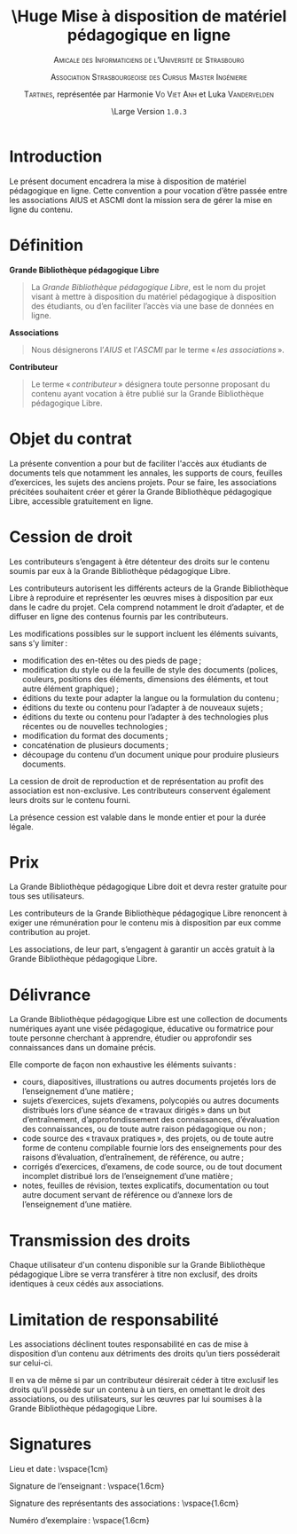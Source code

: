 ﻿---
title: \Huge Mise à disposition de matériel pédagogique en ligne
toc-title: "Sommaire"
break-after-title: true
date: \Large Version `1.0.3`
author:
- <span style="font-variant:small-caps;">Amicale des Informaticiens de l’Université de Strasbourg</span>
- <span style="font-variant:small-caps;">Association Strasbourgeoise des Cursus Master Ingénierie</span>
- <span style="font-variant:small-caps;">Tartines</span>, représentée par Harmonie <span style="font-variant:small-caps;">Vo Viet Anh</span> et Luka <span style="font-variant:small-caps;">Vandervelden</span>
fancyhdr: true
geometry:
- margin=1.5in
...

# Introduction

Le présent document encadrera la mise à disposition de matériel pédagogique en ligne.
Cette convention a pour vocation d’être passée entre les associations AIUS et ASCMI dont la mission sera de gérer la mise en ligne du contenu.

# Définition

**Grande Bibliothèque pédagogique Libre**

> La *Grande Bibliothèque pédagogique Libre*, est le nom du projet visant à mettre à disposition du matériel pédagogique à disposition des étudiants, ou d’en faciliter l’accès via une base de données en ligne.

**Associations**

> Nous désignerons l’*AIUS* et l’*ASCMI* par le terme « *les associations* ».

**Contributeur**

> Le terme « *contributeur* » désignera toute personne proposant du contenu ayant vocation à être publié sur la Grande Bibliothèque pédagogique Libre.

# Objet du contrat

La présente convention a pour but de faciliter l'accès aux étudiants de documents tels que notamment les annales, les supports de cours, feuilles d’exercices, les sujets des anciens projets.
Pour se faire, les associations précitées souhaitent créer et gérer la Grande Bibliothèque pédagogique Libre, accessible gratuitement en ligne.

# Cession de droit

Les contributeurs s’engagent à être détenteur des droits sur le contenu soumis par eux à la Grande Bibliothèque pédagogique Libre.

Les contributeurs autorisent les différents acteurs de la Grande Bibliothèque Libre à reproduire et représenter les œuvres mises à disposition par eux dans le cadre du projet.
Cela comprend notamment le droit d’adapter, et de diffuser en ligne des contenus fournis par les contributeurs.

Les modifications possibles sur le support incluent les éléments suivants, sans s’y limiter :

  - modification des en-têtes ou des pieds de page ;
  - modification du style ou de la feuille de style des documents (polices, couleurs, positions des éléments, dimensions des éléments, et tout autre élément graphique) ;
  - éditions du texte pour adapter la langue ou la formulation du contenu ;
  - éditions du texte ou contenu pour l’adapter à de nouveaux sujets ;
  - éditions du texte ou contenu pour l’adapter à des technologies plus récentes ou de nouvelles technologies ;
  - modification du format des documents ;
  - concaténation de plusieurs documents ;
  - découpage du contenu d’un document unique pour produire plusieurs documents.

La cession de droit de reproduction et de représentation au profit des association est non-exclusive.
Les contributeurs conservent également leurs droits sur le contenu fourni.

La présence cession est valable dans le monde entier et pour la durée légale.

# Prix

La Grande Bibliothèque pédagogique Libre doit et devra rester gratuite pour tous ses utilisateurs.

Les contributeurs de la Grande Bibliothèque pédagogique Libre renoncent à exiger une rémunération pour le contenu mis à disposition par eux comme contribution au projet. 

Les associations, de leur part, s’engagent à garantir un accès gratuit à la Grande Bibliothèque pédagogique Libre.

# Délivrance

La Grande Bibliothèque pédagogique Libre est une collection de documents numériques ayant une visée pédagogique, éducative ou formatrice pour toute personne cherchant à apprendre, étudier ou approfondir ses connaissances dans un domaine précis.

Elle comporte de façon non exhaustive les éléments suivants :

  - cours, diapositives, illustrations ou autres documents projetés lors de l’enseignement d’une matière ;
  - sujets d’exercices, sujets d’examens, polycopiés ou autres documents distribués lors d’une séance de « travaux dirigés » dans un but d’entraînement, d’approfondissement des connaissances, d’évaluation des connaissances, ou de toute autre raison pédagogique ou non ;
  - code source des « travaux pratiques », des projets, ou de toute autre forme de contenu compilable fournie lors des enseignements pour des raisons d’évaluation, d’entraînement, de référence, ou autre ;
  - corrigés d’exercices, d’examens, de code source, ou de tout document incomplet distribué lors de l’enseignement d’une matière ;
  - notes, feuilles de révision, textes explicatifs, documentation ou tout autre document servant de référence ou d’annexe lors de l’enseignement d’une matière.

# Transmission des droits

Chaque utilisateur d'un contenu disponible sur la Grande Bibliothèque pédagogique Libre se verra transférer à titre non exclusif, des droits identiques à ceux
cédés aux associations.

# Limitation de responsabilité

Les associations déclinent toutes responsabilité en cas de mise à disposition d’un contenu aux détriments des droits qu’un tiers posséderait sur celui-ci.

Il en va de même si par un contributeur désirerait céder à titre exclusif les droits qu’il possède sur un contenu à un tiers, en omettant le droit des associations, ou des utilisateurs,
 sur les œuvres par lui soumises à la Grande Bibliothèque pédagogique  Libre.

# Signatures

Lieu et date : \vspace{1cm}

Signature de l’enseignant : \vspace{1.6cm}

Signature des représentants des associations : \vspace{1.6cm}

Numéro d’exemplaire : \vspace{1.6cm}

